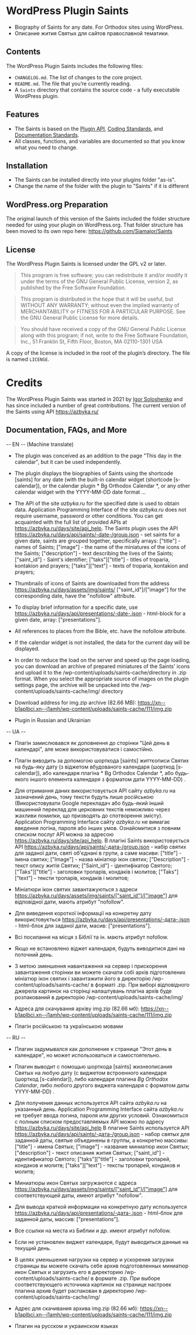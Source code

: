 # WordPress Plugin Saints
* Biography of Saints for any date. For Orthodox sites using WordPress.
* Описание жития Святых для сайтов православной тематики.

## Contents

The WordPress Plugin Saints includes the following files:

* `CHANGELOG.md`. The list of changes to the core project.
* `README.md`. The file that you’re currently reading.
* A `Saints` directory that contains the source code - a fully executable WordPress plugin.

## Features

* The Saints is based on the [Plugin API](http://codex.wordpress.org/Plugin_API), [Coding Standards](http://codex.wordpress.org/WordPress_Coding_Standards), and [Documentation Standards](https://make.wordpress.org/core/handbook/best-practices/inline-documentation-standards/php/).
* All classes, functions, and variables are documented so that you know what you need to change.

## Installation

* The Saints can be installed directly into your plugins folder "as-is".
* Change the name of the folder with the plugin to "Saints" if it is different

## WordPress.org Preparation

The original launch of this version of the Saints included the folder structure needed for using your plugin on WordPress.org. That folder structure has been moved to its own repo here: https://github.com/Siamajor/Saints

## License

The WordPress Plugin Saints is licensed under the GPL v2 or later.

> This program is free software; you can redistribute it and/or modify it under the terms of the GNU General Public License, version 2, as published by the Free Software Foundation.

> This program is distributed in the hope that it will be useful, but WITHOUT ANY WARRANTY; without even the implied warranty of MERCHANTABILITY or FITNESS FOR A PARTICULAR PURPOSE. See the GNU General Public License for more details.

> You should have received a copy of the GNU General Public License along with this program; if not, write to the Free Software Foundation, Inc., 51 Franklin St, Fifth Floor, Boston, MA 02110-1301 USA

A copy of the license is included in the root of the plugin’s directory. The file is named `LICENSE`.

# Credits

The WordPress Plugin Saints was started in 2021 by [Igor Soloshenko](https://github.com/Siamajor) and has since included a number of great contributions. 
The current version of the Saints using API https://azbyka.ru/ 

## Documentation, FAQs, and More
-- EN --
(Machine translate)
* The plugin was conceived as an addition to the page "This day in the calendar", but it can be used independently.
* The plugin displays the biographies of Saints using the shortcode [saints] for any date (with the built-in calendar widget (shortcode [s-calendar]), or the calendar plugin * Bg Orthodox Calendar *, or any other calendar widget with the YYYY-MM-DD date format ...
* The API of the site *azbyka.ru* for the specified date is used to obtain data. Application Programming Interface of the site *azbyka.ru* does not require username, password or other conditions. You can get acquainted with the full list of provided APIs at https://azbyka.ru/days/site/api_help. The Saints plugin uses the API https://azbyka.ru/days/api/saints/-date-/group.json - set saints for a given date, saints are grouped together, specifically arrays: ["title"] - names of Saints; ["image"] - the name of the miniatures of the icons of the Saints; ["description"] - text describing the lives of the Saints; ["saint_id"] - Saint's identifier; ["taks"]["title"] - titles of troparia, kontakion and prayers; ["taks"]["text"] - texts of troparia, kontakion and prayers;
* Thumbnails of icons of Saints are downloaded from the address https://azbyka.ru/days/assets/img/saints/ ["saint_id"]/["image"] for the corresponding date, have the "nofollow" attribute.
* To display brief information for a specific date, use https://azbyka.ru/days/api/presentations/-date-.json - html-block for a given date, array: ["presentations"].
* All references to places from the Bible, etc. have the nofollow attribute.
* If the calendar widget is not installed, the data for the current day will be displayed.

* In order to reduce the load on the server and speed up the page loading, you can download an archive of prepared miniatures of the Saints' icons and upload it to the /wp-content/uploads/saints-cache/directory in .zip format. When you select the appropriate source of images on the plugin settings page, the archive will be unpacked into the /wp-content/uploads/saints-cache/img/ directory
* Download address for img.zip archive (82.66 MB): https://xn--b1aplbci.xn--j1amh/wp-content/uploads/saints-cache/111/img.zip
* Plugin in Russian and Ukrainian

-- UA --
* Плагін замислювався як доповнення до сторінки "Цей день в календарі", але може використовуватися і самостійно.
* Плагін виводить за допомогою шорткода [saints] життєописи Святих на будь-яку дату (з віджетом вбудованого календаря (шорткод [s-calendar]), або календаря плагіна * Bg Orthodox Calendar *, або будь-якого іншого елемента календаря з форматом дати YYYY-MM-DD) .
* Для отримання даних використовується API сайту *azbyka.ru* на зазначений день, тому тексти будуть лише російською (Використовувати Google перекладач або будь-який інший машинний переклад для церковних текстів неможливо через жахливи помилки, що призводять до спотворення змісту). Application Programming Interface сайту *azbyka.ru* не вимагає введення логіна, пароля або інших умов. Ознайомитися з повним списком послуг API можна за адресою https://azbyka.ru/days/site/api_help. В плагіні Saints використовується API https://azbyka.ru/days/api/saints/-дата-/group.json - набір святих для заданої дати, святі об'єднані в групи, а саме масиви: ["title"] - імена святих; ["Image"] - назва мініатюр ікон святих; ["Description"] - текст опису житія Святих; ["Saint_id"] - ідентифікатор Святого; ["Taks"]["title"] - заголовки тропарів, кондаків і молитов; ["Taks"]["text"] - тексти тропарів, кондаків і молитов;
* Мініатюри ікон святих завантажуються з адреси https://azbyka.ru/days/assets/img/saints/["saint_id"]/["image"] для відповідної дати, мають атрибут "nofollow".
* Для виведення короткої інформації на конкретну дату використовується https://azbyka.ru/days/api/presentations/-дата-.json - html-блок для заданої дати, масив: ["presentations"].
* Всі посилання на місця з Біблії та ін. мають атрибут nofollow.
* Якщо не встановлено віджет календаря, будуть виводитися дані на поточний день.

* З метою зменшення навантаження на сервер і прискорення завантаження сторінки ви можете скачати собі архів підготовлених мініатюр ікон святих і завантажити його в директорію /wp-content/uploads/saints-cache/ в форматі .zip. При виборі відповідного джерела картинок на сторінці налаштувань плагіна архів буде розпакований в директорію /wp-content/uploads/saints-cache/img/
* Адреса для скачування архіву img.zip (82.66 мб): https://xn--b1aplbci.xn--j1amh/wp-content/uploads/saints-cache/111/img.zip
* Плагін російською та українською мовами

-- RU --
* Плагин задумывался как дополнение к странице "Этот день в календаре", но может использоваться и самостоятельно.
* Плагин выводит с помощью шорткода [saints] жизнеописания Святых на любую дату (с виджетом встроенного календаря  (шорткод [s-calendar]), либо календаря плагина *Bg Orthodox Calendar*, либо любого другого виджета календаря с форматом даты YYYY-MM-DD) .
* Для получения данных используется API сайта *azbyka.ru* на указанный день. Application Programming Interface сайта *azbyka.ru* не требует ввода логина, пароля или других условий. Ознакомиться с полным списком предоставляемых API можно по адресу https://azbyka.ru/days/site/api_help В плагине Saints используется API https://azbyka.ru/days/api/saints/-дата-/group.json - набор святых для заданной даты, святые объединены в группы, а конкретно массивы: ["title"] - имена Святых; ["image"] - название миниатюр икон Святых; ["description"] - текст описания жития Святых; ["saint_id"] - идентификатор Святого; ["taks"]["title"] - заголовки тропарей, кондаков и молитв; ["taks"]["text"] - тексты тропарей, кондаков и молитв; 
* Миниатюры икон Святых загружаются с адреса https://azbyka.ru/days/assets/img/saints/["saint_id"]/["image"] для соответствующей даты, имеют атрибут "nofollow".
* Для вывода краткой информации на конкретную дату используется https://azbyka.ru/days/api/presentations/-дата-.json - html-блок для заданной даты, массив: ["presentations"].
* Все ссылки на места из Библии и др. имеют атрибут nofollow.
* Если не установлен виджет календаря, будут выводиться данные на текущий день.

* В целях уменьшения нагрузки на сервер и ускорения загрузки страницы вы можете скачать себе архив подготовленных миниатюр икон Святых и загрузить его в директорию /wp-content/uploads/saints-cache/  в формате .zip. При выборе соответствующего источника картинок на странице настроек плагина архив будет распакован в директорию /wp-content/uploads/saints-cache/img/ 
* Адрес для скачивания архива img.zip (82.66 мб): https://xn--b1aplbci.xn--j1amh/wp-content/uploads/saints-cache/111/img.zip
* Плагин на русском и украинском языках